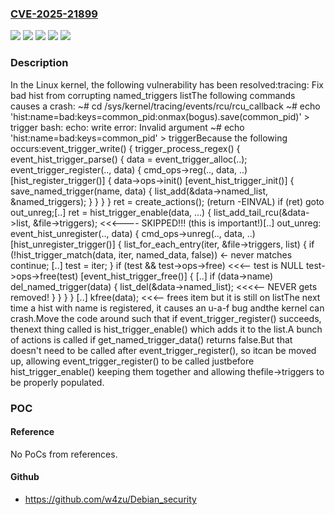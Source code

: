 ### [CVE-2025-21899](https://cve.mitre.org/cgi-bin/cvename.cgi?name=CVE-2025-21899)
![](https://img.shields.io/static/v1?label=Product&message=Linux&color=blue)
![](https://img.shields.io/static/v1?label=Version&message=&color=brightgreen)
![](https://img.shields.io/static/v1?label=Version&message=067fe038e70f6e64960d26a79c4df5f1413d0f13%20&color=brightgreen)
![](https://img.shields.io/static/v1?label=Version&message=4.17%20&color=brightgreen)
![](https://img.shields.io/static/v1?label=Vulnerability&message=n%2Fa&color=blue)

### Description

In the Linux kernel, the following vulnerability has been resolved:tracing: Fix bad hist from corrupting named_triggers listThe following commands causes a crash: ~# cd /sys/kernel/tracing/events/rcu/rcu_callback ~# echo 'hist:name=bad:keys=common_pid:onmax(bogus).save(common_pid)' > trigger bash: echo: write error: Invalid argument ~# echo 'hist:name=bad:keys=common_pid' > triggerBecause the following occurs:event_trigger_write() {  trigger_process_regex() {    event_hist_trigger_parse() {      data = event_trigger_alloc(..);      event_trigger_register(.., data) {        cmd_ops->reg(.., data, ..) [hist_register_trigger()] {          data->ops->init() [event_hist_trigger_init()] {            save_named_trigger(name, data) {              list_add(&data->named_list, &named_triggers);            }          }        }      }      ret = create_actions(); (return -EINVAL)      if (ret)        goto out_unreg;[..]      ret = hist_trigger_enable(data, ...) {        list_add_tail_rcu(&data->list, &file->triggers); <<<---- SKIPPED!!! (this is important!)[..] out_unreg:      event_hist_unregister(.., data) {        cmd_ops->unreg(.., data, ..) [hist_unregister_trigger()] {          list_for_each_entry(iter, &file->triggers, list) {            if (!hist_trigger_match(data, iter, named_data, false))   <- never matches                continue;            [..]            test = iter;          }          if (test && test->ops->free) <<<-- test is NULL            test->ops->free(test) [event_hist_trigger_free()] {              [..]              if (data->name)                del_named_trigger(data) {                  list_del(&data->named_list);  <<<<-- NEVER gets removed!                }              }           }         }         [..]         kfree(data); <<<-- frees item but it is still on listThe next time a hist with name is registered, it causes an u-a-f bug andthe kernel can crash.Move the code around such that if event_trigger_register() succeeds, thenext thing called is hist_trigger_enable() which adds it to the list.A bunch of actions is called if get_named_trigger_data() returns false.But that doesn't need to be called after event_trigger_register(), so itcan be moved up, allowing event_trigger_register() to be called justbefore hist_trigger_enable() keeping them together and allowing thefile->triggers to be properly populated.

### POC

#### Reference
No PoCs from references.

#### Github
- https://github.com/w4zu/Debian_security

